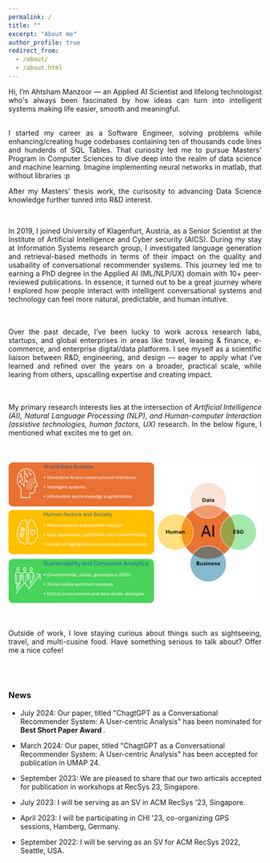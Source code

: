 ```yaml
---
permalink: /
title: ""
excerpt: "About me"
author_profile: true
redirect_from: 
  - /about/
  - /about.html
---
```


<div style="text-align: justify"> 

Hi, I’m Ahtsham Manzoor — an Applied AI Scientist and lifelong technologist who's always been fascinated by how ideas can turn into intelligent systems making life easier, smooth and meaningful.
 <br> <br>


I started my career as a Software Engineer, solving problems while enhancing/creating huge codebases containing ten of thousands code lines and hunderds of SQL Tables. 
That curiosity led me to pursue Masters' Program in Computer Sciences to dive deep into the realm of data science and machine learning. Imagine implementing neural networks in matlab, that without libraries :p

After my Masters' thesis work, the curisosity to advancing Data Science knowledge further tunred into R&D interest.

 <br>

In 2019, I joined University of Klagenfurt, Austria, as a Senior Scientist at the Institute of Artificial Intelligence and Cyber security (AICS). During my stay at Information Systems research group, I investigated language generation and retrieval-based methods in terms of their impact on the quality and 
usabaility of conversational recommender systems. This journey led me to earning a PhD degree in the Applied AI (ML/NLP/UX) domain with 10+ peer-reviewed publications. 
In essence, it turned out to be a great journey where I explored how people interact with intelligent conversational systems 
and technology can feel more natural, predictable, and human intutive.



 <br><br>
Over the past decade, I’ve been lucky to work across research labs, startups, and global enterprises in areas like travel, leasing & finance, e-commerce, and enterprise digital/data platforms. 
I see myself as a scientific liaison between R&D, engineering, and design — eager to apply what I’ve learned and refined over the years on a broader, practical scale, while learing from others, upscalling expertise and creating impact.

 <br> <br>
My primary research interests lies at the intersection of <i>Artificial Intelligence (AI), Natural Language Processing (NLP), 
and Human-computer Interaction (assistive technologies, human factors, UX)</i>  research. In the below figure, I mentioned what excites me to get on.


<br>
<br>

<div style="text-align: center;">
         <img src="./images/research-interests.png" alt="">
</div>
 <br>
<br>


Outside of work, I love staying curious about things such as sightseeing, travel, and multi-cusine food. Have something serious to talk about? Offer me a nice cofee!


</div>

 <br>
<br>

### News
- July 2024: Our paper, titled "ChagtGPT as a Conversational Recommender System: A User-centric Analysis" has been nominated for <b>Best Short Paper Award </b>.

- March 2024: Our paper, titled "ChagtGPT as a Conversational Recommender System: A User-centric Analysis" has been accepted for publication in UMAP 24.

- September 2023: We are pleased to share that our two articals accepted for publication in workshops at RecSys 23, Singapore.

- July 2023: I will be serving as an SV in ACM RecSys '23, Singapore.

- April 2023: I will be participating in CHI '23, co-organizing GPS sessions, Hamberg, Germany.

- September 2022: I will be serving as an SV for ACM RecSys 2022, Seattle, USA.


